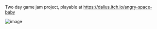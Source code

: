 Two day game jam project, playable at https://dalius.itch.io/angry-space-baby

![image](https://github.com/grazinskisd/gamejam2022/assets/7268374/02553c5d-1b9e-473a-bd7d-72851feb952a)
